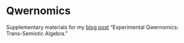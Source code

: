 # Qwernomics

Supplementary materials for my [blog post](http://gjoncas.github.io/posts/2020-07-08-experimental-qwernomics.html) “Experimental Qwernomics: Trans-Semiotic Algebra.”

